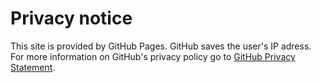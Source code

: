 # Privacy notice
This site is provided by GitHub Pages. 
GitHub saves the user's IP adress.
For more information on GitHub's privacy policy go to [GitHub Privacy Statement](https://docs.github.com/en/site-policy/privacy-policies/github-privacy-statement).
